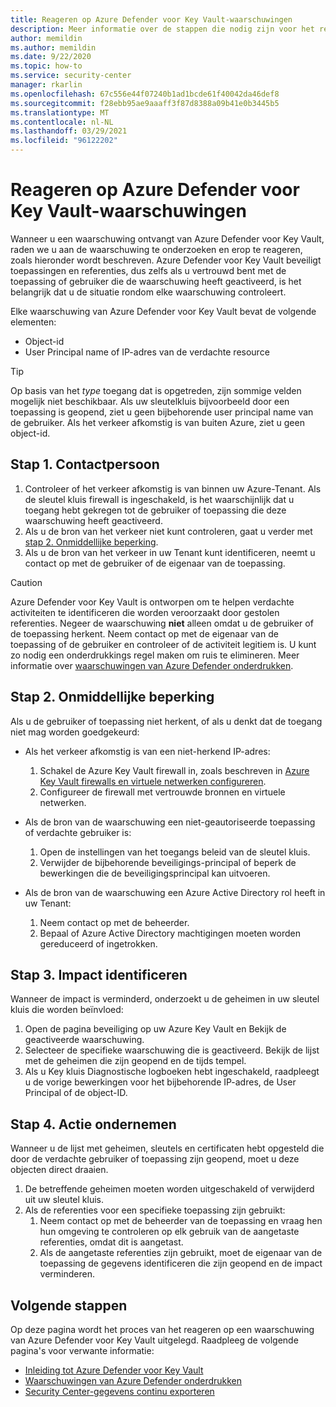 ```yaml
---
title: Reageren op Azure Defender voor Key Vault-waarschuwingen
description: Meer informatie over de stappen die nodig zijn voor het reageren op waarschuwingen van Azure Defender voor Key Vault.
author: memildin
ms.author: memildin
ms.date: 9/22/2020
ms.topic: how-to
ms.service: security-center
manager: rkarlin
ms.openlocfilehash: 67c556e44f07240b1ad1bcde61f40042da46def8
ms.sourcegitcommit: f28ebb95ae9aaaff3f87d8388a09b41e0b3445b5
ms.translationtype: MT
ms.contentlocale: nl-NL
ms.lasthandoff: 03/29/2021
ms.locfileid: "96122202"
---
```

# <a name="respond-to-azure-defender-for-key-vault-alerts"></a>Reageren op Azure Defender voor Key Vault-waarschuwingen
Wanneer u een waarschuwing ontvangt van Azure Defender voor Key Vault, raden we u aan de waarschuwing te onderzoeken en erop te reageren, zoals hieronder wordt beschreven. Azure Defender voor Key Vault beveiligt toepassingen en referenties, dus zelfs als u vertrouwd bent met de toepassing of gebruiker die de waarschuwing heeft geactiveerd, is het belangrijk dat u de situatie rondom elke waarschuwing controleert.  

Elke waarschuwing van Azure Defender voor Key Vault bevat de volgende elementen:

- Object-id
- User Principal name of IP-adres van de verdachte resource

> [!TIP]
> Op basis van het *type* toegang dat is opgetreden, zijn sommige velden mogelijk niet beschikbaar. Als uw sleutelkluis bijvoorbeeld door een toepassing is geopend, ziet u geen bijbehorende user principal name van de gebruiker. Als het verkeer afkomstig is van buiten Azure, ziet u geen object-id.

## <a name="step-1-contact"></a>Stap 1. Contactpersoon

1. Controleer of het verkeer afkomstig is van binnen uw Azure-Tenant. Als de sleutel kluis firewall is ingeschakeld, is het waarschijnlijk dat u toegang hebt gekregen tot de gebruiker of toepassing die deze waarschuwing heeft geactiveerd.
1. Als u de bron van het verkeer niet kunt controleren, gaat u verder met [stap 2. Onmiddellijke beperking](#step-2-immediate-mitigation).
1. Als u de bron van het verkeer in uw Tenant kunt identificeren, neemt u contact op met de gebruiker of de eigenaar van de toepassing. 

> [!CAUTION]
> Azure Defender voor Key Vault is ontworpen om te helpen verdachte activiteiten te identificeren die worden veroorzaakt door gestolen referenties. Negeer de waarschuwing **niet** alleen omdat u de gebruiker of de toepassing herkent. Neem contact op met de eigenaar van de toepassing of de gebruiker en controleer of de activiteit legitiem is. U kunt zo nodig een onderdrukkings regel maken om ruis te elimineren. Meer informatie over [waarschuwingen van Azure Defender onderdrukken](alerts-suppression-rules.md).


## <a name="step-2-immediate-mitigation"></a>Stap 2. Onmiddellijke beperking 
Als u de gebruiker of toepassing niet herkent, of als u denkt dat de toegang niet mag worden goedgekeurd:

- Als het verkeer afkomstig is van een niet-herkend IP-adres:
    1. Schakel de Azure Key Vault firewall in, zoals beschreven in [Azure Key Vault firewalls en virtuele netwerken configureren](../key-vault/general/network-security.md).
    1. Configureer de firewall met vertrouwde bronnen en virtuele netwerken.

- Als de bron van de waarschuwing een niet-geautoriseerde toepassing of verdachte gebruiker is:
    1. Open de instellingen van het toegangs beleid van de sleutel kluis.
    1. Verwijder de bijbehorende beveiligings-principal of beperk de bewerkingen die de beveiligingsprincipal kan uitvoeren.  

- Als de bron van de waarschuwing een Azure Active Directory rol heeft in uw Tenant:
    1. Neem contact op met de beheerder.
    1. Bepaal of Azure Active Directory machtigingen moeten worden gereduceerd of ingetrokken.

## <a name="step-3-identify-impact"></a>Stap 3. Impact identificeren 
Wanneer de impact is verminderd, onderzoekt u de geheimen in uw sleutel kluis die worden beïnvloed:
1. Open de pagina beveiliging op uw Azure Key Vault en Bekijk de geactiveerde waarschuwing.
1. Selecteer de specifieke waarschuwing die is geactiveerd.
    Bekijk de lijst met de geheimen die zijn geopend en de tijds tempel.
1. Als u Key kluis Diagnostische logboeken hebt ingeschakeld, raadpleegt u de vorige bewerkingen voor het bijbehorende IP-adres, de User Principal of de object-ID.  

## <a name="step-4-take-action"></a>Stap 4. Actie ondernemen 
Wanneer u de lijst met geheimen, sleutels en certificaten hebt opgesteld die door de verdachte gebruiker of toepassing zijn geopend, moet u deze objecten direct draaien.

1. De betreffende geheimen moeten worden uitgeschakeld of verwijderd uit uw sleutel kluis.
1. Als de referenties voor een specifieke toepassing zijn gebruikt:
    1. Neem contact op met de beheerder van de toepassing en vraag hen hun omgeving te controleren op elk gebruik van de aangetaste referenties, omdat dit is aangetast.
    1. Als de aangetaste referenties zijn gebruikt, moet de eigenaar van de toepassing de gegevens identificeren die zijn geopend en de impact verminderen.


## <a name="next-steps"></a>Volgende stappen

Op deze pagina wordt het proces van het reageren op een waarschuwing van Azure Defender voor Key Vault uitgelegd. Raadpleeg de volgende pagina's voor verwante informatie:

- [Inleiding tot Azure Defender voor Key Vault](defender-for-key-vault-introduction.md)
- [Waarschuwingen van Azure Defender onderdrukken](alerts-suppression-rules.md)
- [Security Center-gegevens continu exporteren](continuous-export.md)